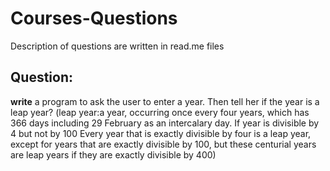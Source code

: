 # Courses-Questions
Description of questions are written in read.me files

## Question:
__write__ a program to ask the user to enter a year.
Then tell her if the year is a leap year?
(leap year:a year, occurring once every four years,
which has 366 days including 29 February as an intercalary day.
If year is divisible by 4 but not by 100
Every year that is exactly divisible by four is a leap year,
except for years that are exactly divisible by 100,
but these centurial years are leap years if they are exactly divisible by 400)


